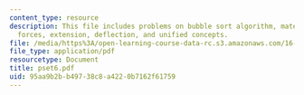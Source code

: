 ```yaml
---
content_type: resource
description: This file includes problems on bubble sort algorithm, materials and structures,
  forces, extension, deflection, and unified concepts.
file: /media/https%3A/open-learning-course-data-rc.s3.amazonaws.com/16-01-unified-engineering-i-ii-iii-iv-fall-2005-spring-2006/95aa9b2bb49738c8a4220b7162f61759_pset6.pdf
file_type: application/pdf
resourcetype: Document
title: pset6.pdf
uid: 95aa9b2b-b497-38c8-a422-0b7162f61759
---
```

